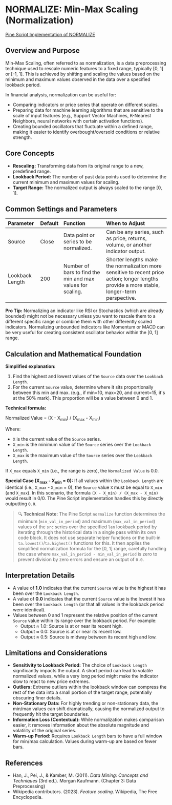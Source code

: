# NORMALIZE: Min-Max Scaling (Normalization)

[Pine Script Implementation of NORMALIZE](https://github.com/mihakralj/pinescript/blob/main/indicators/numerics/normalize.pine)

## Overview and Purpose

Min-Max Scaling, often referred to as normalization, is a data preprocessing technique used to rescale numeric features to a fixed range, typically [0, 1] or [-1, 1]. This is achieved by shifting and scaling the values based on the minimum and maximum values observed in the data over a specified lookback period.

In financial analysis, normalization can be useful for:
*   Comparing indicators or price series that operate on different scales.
*   Preparing data for machine learning algorithms that are sensitive to the scale of input features (e.g., Support Vector Machines, K-Nearest Neighbors, neural networks with certain activation functions).
*   Creating bounded oscillators that fluctuate within a defined range, making it easier to identify overbought/oversold conditions or relative strength.

## Core Concepts

*   **Rescaling:** Transforming data from its original range to a new, predefined range.
*   **Lookback Period:** The number of past data points used to determine the current minimum and maximum values for scaling.
*   **Target Range:** The normalized output is always scaled to the range [0, 1].

## Common Settings and Parameters

| Parameter         | Default | Function                                                                 | When to Adjust                                                                                                                               |
| :---------------- | :------ | :----------------------------------------------------------------------- | :------------------------------------------------------------------------------------------------------------------------------------------- |
| Source            | Close   | Data point or series to be normalized.                                   | Can be any series, such as price, returns, volume, or another indicator output.                                                              |
| Lookback Length   | 200     | Number of bars to find the min and max values for scaling.               | Shorter lengths make the normalization more sensitive to recent price action; longer lengths provide a more stable, longer-term perspective. |

**Pro Tip:** Normalizing an indicator like RSI or Stochastics (which are already bounded) might not be necessary unless you want to rescale them to a different specific range or combine them with other differently scaled indicators. Normalizing unbounded indicators like Momentum or MACD can be very useful for creating consistent oscillator behavior within the [0, 1] range.

## Calculation and Mathematical Foundation

**Simplified explanation:**
1.  Find the highest and lowest values of the `Source` data over the `Lookback Length`.
2.  For the current `Source` value, determine where it sits proportionally between this min and max. (e.g., if min=10, max=20, and current=15, it's at the 50% mark). This proportion will be a value between 0 and 1.

**Technical formula:**

Normalized Value = (X - X<sub>min</sub>) / (X<sub>max</sub> - X<sub>min</sub>)

Where:
*   `X` is the current value of the `Source` series.
*   `X_min` is the minimum value of the `Source` series over the `Lookback Length`.
*   `X_max` is the maximum value of the `Source` series over the `Lookback Length`.

If `X_max` equals `X_min` (i.e., the range is zero), the `Normalized Value` is 0.0.

**Special Case (X<sub>max</sub> - X<sub>min</sub> = 0):**
If all values within the `Lookback Length` are identical (i.e., `X_max` - `X_min` = 0), the `Source` value `X` must be equal to `X_min` (and `X_max`). In this scenario, the formula `(X - X_min) / (X_max - X_min)` would result in 0/0. The Pine Script implementation handles this by directly outputting `0.0`.

> 🔍 **Technical Note:** The Pine Script `normalize` function determines the minimum (`min_val_in_period`) and maximum (`max_val_in_period`) values of the `src` series over the specified `len` lookback period by iterating through the historical data in a single pass within its own code block. It does not use separate helper functions or the built-in `ta.lowest()`/`ta.highest()` functions for this. It then applies the simplified normalization formula for the [0, 1] range, carefully handling the case where `max_val_in_period - min_val_in_period` is zero to prevent division by zero errors and ensure an output of `0.0`.

## Interpretation Details

*   A value of **1.0** indicates that the current `Source` value is the highest it has been over the `Lookback Length`.
*   A value of **0.0** indicates that the current `Source` value is the lowest it has been over the `Lookback Length` (or that all values in the lookback period were identical).
*   Values between 0 and 1 represent the relative position of the current `Source` value within its range over the lookback period. For example:
    *   Output ≈ 1.0: Source is at or near its recent high.
    *   Output ≈ 0.0: Source is at or near its recent low.
    *   Output ≈ 0.5: Source is midway between its recent high and low.

## Limitations and Considerations

*   **Sensitivity to Lookback Period:** The choice of `Lookback Length` significantly impacts the output. A short period can lead to volatile normalized values, while a very long period might make the indicator slow to react to new price extremes.
*   **Outliers:** Extreme outliers within the lookback window can compress the rest of the data into a small portion of the target range, potentially obscuring finer details.
*   **Non-Stationary Data:** For highly trending or non-stationary data, the min/max values can shift dramatically, causing the normalized output to frequently hit the target boundaries.
*   **Information Loss (Contextual):** While normalization makes comparison easier, it removes information about the absolute magnitude and volatility of the original series.
*   **Warm-up Period:** Requires `Lookback Length` bars to have a full window for min/max calculation. Values during warm-up are based on fewer bars.

## References

*   Han, J., Pei, J., & Kamber, M. (2011). *Data Mining: Concepts and Techniques* (3rd ed.). Morgan Kaufmann. (Chapter 3: Data Preprocessing)
*   Wikipedia contributors. (2023). *Feature scaling*. Wikipedia, The Free Encyclopedia.
